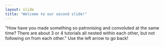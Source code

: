 ```yaml
---
layout: slide
title: "Welcome to our second slide!"
---
```

"How have you made something so patronising and convoluted at the same time? There are about 3 or 4 tutorials all nested within each other, but not following on from each other."
Use the left arrow to go back!
